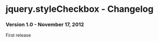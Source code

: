 jquery.styleCheckbox - Changelog
================================

### Version 1.0 - November 17, 2012

First release